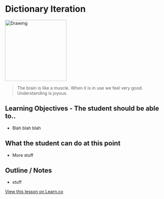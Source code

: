 # Dictionary Iteration

<img src="http://i.imgur.com/JYngakc.jpg?1" alt="Drawing" style="width: 200px;"/>  


> The brain is like a muscle. When it is in use we feel very good. Understanding is joyous.

## Learning Objectives - The student should be able to..

* Blah blah blah

## What the student can do at this point 

* More stuff

## Outline / Notes

*  stuff

<a href='https://learn.co/lessons/DictIterationLab' data-visibility='hidden'>View this lesson on Learn.co</a>
